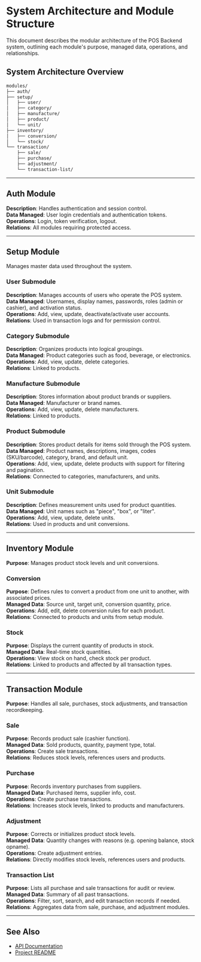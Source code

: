 # System Architecture and Module Structure

This document describes the modular architecture of the POS Backend system, outlining each module's purpose, managed data, operations, and relationships.  

## System Architecture Overview

```txt
modules/
├── auth/
├── setup/
│   ├── user/
│   ├── category/
│   ├── manufacture/
│   ├── product/
│   └── unit/
├── inventory/
│   ├── conversion/
│   └── stock/
└── transaction/
    ├── sale/
    ├── purchase/
    ├── adjustment/
    └── transaction-list/
```

---

## Auth Module

**Description**: Handles authentication and session control.  
**Data Managed**: User login credentials and authentication tokens.  
**Operations**: Login, token verification, logout.  
**Relations**: All modules requiring protected access.  

---

## Setup Module

Manages master data used throughout the system.  

### User Submodule

**Description**: Manages accounts of users who operate the POS system.  
**Data Managed**: Usernames, display names, passwords, roles (admin or cashier), and activation status.  
**Operations**: Add, view, update, deactivate/activate user accounts.  
**Relations**: Used in transaction logs and for permission control.  

### Category Submodule

**Description**: Organizes products into logical groupings.  
**Data Managed**: Product categories such as food, beverage, or electronics.  
**Operations**: Add, view, update, delete categories.  
**Relations**: Linked to products.  

### Manufacture Submodule

**Description**: Stores information about product brands or suppliers.  
**Data Managed**: Manufacturer or brand names.  
**Operations**: Add, view, update, delete manufacturers.  
**Relations**: Linked to products.  

### Product Submodule

**Description**: Stores product details for items sold through the POS system.  
**Data Managed**: Product names, descriptions, images, codes (SKU/barcode), category, brand, and default unit.  
**Operations**: Add, view, update, delete products with support for filtering and pagination.  
**Relations**: Connected to categories, manufacturers, and units.  

### Unit Submodule

**Description**: Defines measurement units used for product quantities.  
**Data Managed**: Unit names such as "piece", "box", or "liter".  
**Operations**: Add, view, update, delete units.  
**Relations**: Used in products and unit conversions.  

---

## Inventory Module

**Purpose**: Manages product stock levels and unit conversions.  

### Conversion

**Purpose**: Defines rules to convert a product from one unit to another, with associated prices.  
**Managed Data**: Source unit, target unit, conversion quantity, price.  
**Operations**: Add, edit, delete conversion rules for each product.  
**Relations**: Connected to products and units from setup module.  

### Stock

**Purpose**: Displays the current quantity of products in stock.  
**Managed Data**: Real-time stock quantities.  
**Operations**: View stock on hand, check stock per product.  
**Relations**: Linked to products and affected by all transaction types.  

---

## Transaction Module

**Purpose**: Handles all sale, purchases, stock adjustments, and transaction recordkeeping.  

### Sale

**Purpose**: Records product sale (cashier function).  
**Managed Data**: Sold products, quantity, payment type, total.  
**Operations**: Create sale transactions.  
**Relations**: Reduces stock levels, references users and products.  

### Purchase

**Purpose**: Records inventory purchases from suppliers.  
**Managed Data**: Purchased items, supplier info, cost.  
**Operations**: Create purchase transactions.  
**Relations**: Increases stock levels, linked to products and manufacturers.  

### Adjustment

**Purpose**: Corrects or initializes product stock levels.  
**Managed Data**: Quantity changes with reasons (e.g. opening balance, stock opname).  
**Operations**: Create adjustment entries.  
**Relations**: Directly modifies stock levels, references users and products.  

### Transaction List

**Purpose**: Lists all purchase and sale transactions for audit or review.  
**Managed Data**: Summary of all past transactions.  
**Operations**: Filter, sort, search, and edit transaction records if needed.  
**Relations**: Aggregates data from sale, purchase, and adjustment modules.  

---

## See Also

* [API Documentation](./API.md)  
* [Project README](../README.md)  
